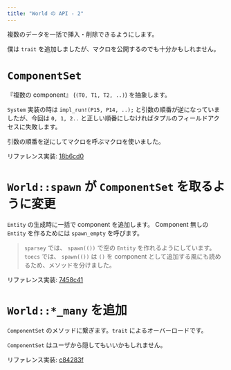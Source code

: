 ```yaml
---
title: "World の API - 2"
---
```


複数のデータを一括で挿入・削除できるようにします。

僕は `trait` を追加しましたが、マクロを公開するのでも十分かもしれません。

# `ComponentSet`

『複数の component』 (`(T0, T1, T2, ..)`) を抽象します。

`System` 実装の時は `impl_run!(P15, P14, ..);` と引数の順番が逆になっていましたが、今回は `0, 1, 2..` と正しい順番にしなければタプルのフィールドアクセスに失敗します。

引数の順番を逆にしてマクロを呼ぶマクロを使いました。

リファレンス実装: [18b6cd0](https://github.com/toyboot4e/toecs/commit/18b6cd0d5c5601c978789e228a94da7632377c82)

# `World::spawn` が `ComponentSet` を取るように変更

`Entity` の生成時に一括で component を追加します。 Component 無しの `Entity` を作るためには `spawn_empty` を呼びます。

> `sparsey` では、 `spawn(())` で空の `Entity` を作れるようにしています。 `toecs` では、 `spawn(())` は `()` を component として追加する風にも読めるため、メソッドを分けました。

リファレンス実装: [7458c41](https://github.com/toyboot4e/toecs/commit/7458c41194915dd67b77782f38a8a16cce3c295d)

# `World::*_many` を追加

`ComponentSet` のメソッドに繋ぎます。`trait` によるオーバーロードです。

`ComponentSet` はユーザから隠してもいいかもしれません。

リファレンス実装: [c84283f](https://github.com/toyboot4e/toecs/commit/c84283f4ce000abd4ccfb2036844701dd57bc45e)


